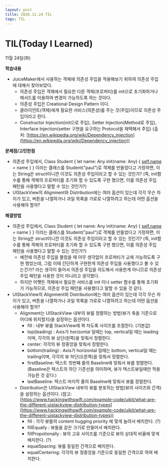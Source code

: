 ```yaml
---
layout: post
title: 2020.11.24 TIL
tags: TIL
---
```

# TIL(Today I Learned)

11월 24일(화)

**학습내용**

- JuiceMaker에서 사용하는 객체에 의존성 주입을 적용해보기 위하여 의존성 주입에 대해서 찾아보았다.
    - 의존성 주입은 객체에서 필요한 다른 객체(프로퍼티)를 init으로 초기화하거나 메서드를 이용하여 변경이 가능하도록 하는 것이다.
    - 의존성 주입은 Creational Design Pattern 이다.
    - 클라이언트(객체)에게 필요한 서비스(의존성)를 주는 것(주입)이므로 의존성 주입이라고 한다.
    - Constructor Injection(init으로 주입), Setter Injection(Method로 주입), Interface Injection(setter 구현을 요구하는 Protocol을 채택해서 주입) (출처: [https://en.wikipedia.org/wiki/Dependency_injection](https://en.wikipedia.org/wiki/Dependency_injection))

**문제점/고민한점**

- 의존성 주입에서, Class Student { let name: Any init(name: Any) { [self.name](http://self.name) = name } } 이라는 클래스를 Student("paul")로 객체를 만들었다고 가정하면, 이는 String은 struct이니깐 이것도 의존성 주입이라고 할 수 있는 것인가? (즉, init함수를 통해 객체의 프로퍼티를 초기화 할 수 있도록 구현 했으면, 이를 의존성 주입 패턴을 사용했다고 말할 수 있는 것인가?)
- UIStackView의 Alignment와 Distribution에는 여러 옵션이 있는데 각각 무슨 차이가 있고, 버튼을 나열하거나 과일 목록을 가로로 나열하려고 하는데 어떤 옵션을 사용해야 할까?

**해결방법**

- 의존성 주입에서, Class Student { let name: Any init(name: Any) { [self.name](http://self.name) = name } } 이라는 클래스를 Student("paul")로 객체를 만들었다고 가정하면, 이는 String은 struct이니깐 이것도 의존성 주입이라고 할 수 있는 것인가? (즉, init함수를 통해 객체의 프로퍼티를 초기화 할 수 있도록 구현 했으면, 이를 의존성 주입 패턴을 사용했다고 말할 수 있는 것인가?)
    - 예전에 의존성 주입을 몰랐을 때 아무 생각없이 프로퍼티가 교체 가능하도록 구현 했었는데, 그럼 이때 간단하게 구현한게 의존성 주입을 사용했다고 볼 수 있는건가? 라는 생각이 들어서 의존성 주입을 의도해서 사용한게 아니므로 의존성 주입 패턴을 사용한 것이 아니라고 생각했다.
    - 하지만 어쨋든 객체에서 필요한 서비스를 init 이나 setter 함수를 통해 초기화가 가능하므로, 의존성 주입 패턴을 사용했다고 말할 수 있을 것 같다.
- UIStackView의 Alignment와 Distribution에는 여러 옵션이 있는데 각각 무슨 차이가 있고, 버튼을 나열하거나 과일 목록을 가로로 나열하려고 하는데 어떤 옵션을 사용해야 할까?
    - Alignment는 UIStackView 내부의 뷰를 정렬하는 방법(뷰가 축을 기준으로 어디에 위치할지)을 설정하는 옵션이다.
        - fill : 내부 뷰를 StackView에 꽉 차도록 사이즈를 조절한다. (기본값)
        - top(leading) : Axis가 horizontal 일때는 top, vertical일 때는 leading이며, 각각의 뷰 상단(왼쪽)을 맞춰서 정렬한다.
        - center: 각각의 뷰 정중앙을 맞춰서 정렬한다.
        - bottom(trailing) : Axis가 horizontal 일때는 bottom, vertical일 때는 trailing이며, 각각의 뷰 하단(오른쪽)을 맞춰서 정렬한다.
        - firstBaseline: 텍스트 첫번째 줄의 Baseline에 맞춰서 뷰를 정렬한다. (Baseline은 텍스트의 하단 기준선을 의미하며, 뷰가 텍스트뷰일때만 적용가능한 것 같다.)
        - lastBaseline: 텍스트 마지막 줄의 Baseline에 맞춰서 뷰를 정렬한다.
    - Distribution은 UIStackView 내부의 뷰를 분포하는 방법(뷰의 사이즈와 간격)을 설정하는 옵션이다. (참고: [https://www.hackingwithswift.com/example-code/uikit/what-are-the-different-uistackview-distribution-types](https://www.hackingwithswift.com/example-code/uikit/what-are-the-different-uistackview-distribution-types))
        - fill : 각각 뷰들의 content hugging priority 에 맞게 늘려서 배치한다. (?)
        - fillEqually : 뷰들을 같은 크기로 만들어서 배치한다.
        - fillPropotionally : 뷰의 고유 사이즈를 기준으로 뷰의 상대적 비율에 맞게 배치한다. (?)
        - equalSpacing: 뷰를 동일한 간격으로 배치한다.
        - equalCentering: 각각의 뷰 정중앙을 기준으로 동일한 간격으로 하여 배치한다.
